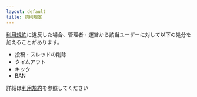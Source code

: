 ```yaml
---
layout: default
title: 罰則規定
---
```


[利用規約](./rule)に違反した場合、管理者・運営から該当ユーザーに対して以下の処分を加えることがあります。

  - 投稿・スレッドの削除
  - タイムアウト
  - キック
  - BAN

詳細は[利用規約](./rule)を参照してください
